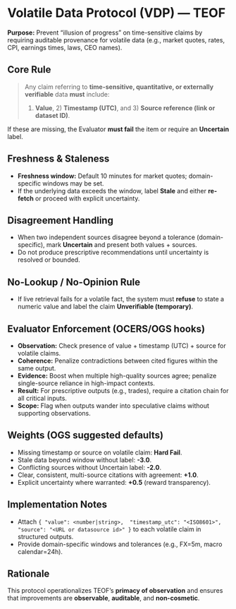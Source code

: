 # Volatile Data Protocol (VDP) — TEOF

**Purpose:** Prevent “illusion of progress” on time-sensitive claims by requiring auditable provenance for volatile data (e.g., market quotes, rates, CPI, earnings times, laws, CEO names).

## Core Rule
> Any claim referring to **time-sensitive, quantitative, or externally verifiable** data **must** include:
> 1) **Value**, 2) **Timestamp (UTC)**, and 3) **Source reference (link or dataset ID)**.

If these are missing, the Evaluator **must fail** the item or require an **Uncertain** label.

## Freshness & Staleness
- **Freshness window:** Default 10 minutes for market quotes; domain-specific windows may be set.
- If the underlying data exceeds the window, label **Stale** and either **re-fetch** or proceed with explicit uncertainty.

## Disagreement Handling
- When two independent sources disagree beyond a tolerance (domain-specific), mark **Uncertain** and present both values + sources.
- Do not produce prescriptive recommendations until uncertainty is resolved or bounded.

## No-Lookup / No-Opinion Rule
- If live retrieval fails for a volatile fact, the system must **refuse** to state a numeric value and label the claim **Unverifiable (temporary)**.

## Evaluator Enforcement (OCERS/OGS hooks)
- **Observation:** Check presence of value + timestamp (UTC) + source for volatile claims.
- **Coherence:** Penalize contradictions between cited figures within the same output.
- **Evidence:** Boost when multiple high-quality sources agree; penalize single-source reliance in high-impact contexts.
- **Result:** For prescriptive outputs (e.g., trades), require a citation chain for all critical inputs.
- **Scope:** Flag when outputs wander into speculative claims without supporting observations.

## Weights (OGS suggested defaults)
- Missing timestamp or source on volatile claim: **Hard Fail**.
- Stale data beyond window without label: **-3.0**.
- Conflicting sources without Uncertain label: **-2.0**.
- Clear, consistent, multi-source citations with agreement: **+1.0**.
- Explicit uncertainty where warranted: **+0.5** (reward transparency).

## Implementation Notes
- Attach `{
  "value": <number|string>, 
  "timestamp_utc": "<ISO8601>", 
  "source": "<URL or datasource id>"
}` to each volatile claim in structured outputs.
- Provide domain-specific windows and tolerances (e.g., FX=5m, macro calendar=24h).

## Rationale
This protocol operationalizes TEOF’s **primacy of observation** and ensures that improvements are **observable**, **auditable**, and **non-cosmetic**.
